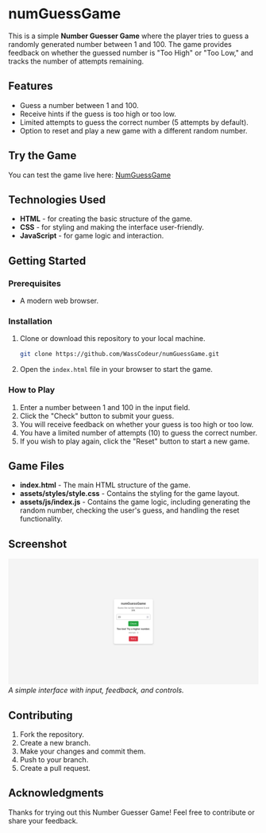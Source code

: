 # numGuessGame

This is a simple **Number Guesser Game** where the player tries to guess a randomly generated number between 1 and 100. The game provides feedback on whether the guessed number is "Too High" or "Too Low," and tracks the number of attempts remaining.

## Features

- Guess a number between 1 and 100.
- Receive hints if the guess is too high or too low.
- Limited attempts to guess the correct number (5 attempts by default).
- Option to reset and play a new game with a different random number.


## Try the Game

You can test the game live here: [NumGuessGame](https://num-guesser-game.vercel.app/)

## Technologies Used

- **HTML** - for creating the basic structure of the game.
- **CSS** - for styling and making the interface user-friendly.
- **JavaScript** - for game logic and interaction.

## Getting Started

### Prerequisites

- A modern web browser.

### Installation

1. Clone or download this repository to your local machine.
   
   ```bash
   git clone https://github.com/WassCodeur/numGuessGame.git
   ```

2. Open the `index.html` file in your browser to start the game.

### How to Play

1. Enter a number between 1 and 100 in the input field.
2. Click the "Check" button to submit your guess.
3. You will receive feedback on whether your guess is too high or too low.
4. You have a limited number of attempts (10) to guess the correct number.
5. If you wish to play again, click the "Reset" button to start a new game.

## Game Files

- **index.html** - The main HTML structure of the game.
- **assets/styles/style.css** - Contains the styling for the game layout.
- **assets/js/index.js** - Contains the game logic, including generating the random number, checking the user's guess, and handling the reset functionality.

## Screenshot

![Game Screenshot](assets/imgs/image.png)
*A simple interface with input, feedback, and controls.*

## Contributing

1. Fork the repository.
2. Create a new branch.
3. Make your changes and commit them.
4. Push to your branch.
5. Create a pull request.


## Acknowledgments

Thanks for trying out this Number Guesser Game! Feel free to contribute or share your feedback.
